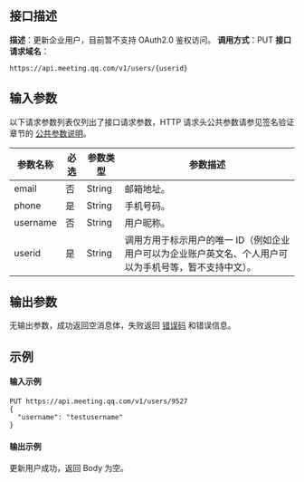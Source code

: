  

## 接口描述
**描述**：更新企业用户，目前暂不支持 OAuth2.0 鉴权访问。
**调用方式**：PUT
**接口请求域名**：
```Plaintext
https://api.meeting.qq.com/v1/users/{userid}
```



## 输入参数

以下请求参数列表仅列出了接口请求参数，HTTP 请求头公共参数请参见签名验证章节的 [公共参数说明](https://cloud.tencent.com/document/product/1095/42413#.E5.85.AC.E5.85.B1.E5.8F.82.E6.95.B0)。

| 参数名称 | 必选 | 参数类型 | 参数描述                                                     |
| -------- | ---- | -------- | ------------------------------------------------------------ |
| email    | 否   | String   | 邮箱地址。                                                     |
| phone    | 是   | String   | 手机号码。                                                     |
| username | 否   | String   | 用户昵称。                                                     |
| userid   | 是   | String   | 调用方用于标示用户的唯一 ID（例如企业用户可以为企业账户英文名、个人用户可以为手机号等，暂不支持中文）。 |



## 输出参数

无输出参数，成功返回空消息体，失败返回 [错误码](https://cloud.tencent.com/document/product/1095/43704) 和错误信息。



## 示例

#### 输入示例
```plaintext
PUT https://api.meeting.qq.com/v1/users/9527
{
  "username": "testusername"
}
```




#### 输出示例
更新用户成功，返回 Body 为空。
